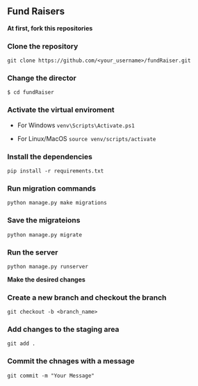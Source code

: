 ## Fund Raisers

**At first, fork this repositories**


### Clone the repository 
`git clone https://github.com/<your_username>/fundRaiser.git`

### Change the director
`$ cd fundRaiser`

### Activate the virtual enviroment
+ For Windows
`venv\Scripts\Activate.ps1`

+ For Linux/MacOS
`source venv/scripts/activate`

### Install the dependencies
`pip install -r requirements.txt`

### Run migration commands
`python manage.py make migrations`

### Save the migrateions
`python manage.py migrate`

### Run the server
`python manage.py runserver`

**Make the desired changes**

### Create a new branch and checkout the branch
`git checkout -b <branch_name>`

### Add changes to the staging area
`git add .`

### Commit the chnages with a message
`git commit -m "Your Message"`

